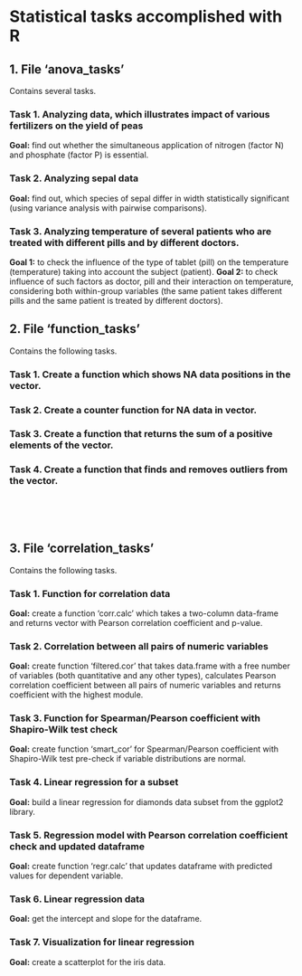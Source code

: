 # Statistical tasks accomplished with R

## 1. File ‘anova_tasks’
Contains several tasks.
### Task 1. Analyzing data, which illustrates impact of various fertilizers on the yield of peas
**Goal:** find out whether the simultaneous application of nitrogen (factor N) and phosphate (factor P) is essential.
### Task 2. Analyzing sepal data
**Goal:** find out, which species of sepal differ in width statistically significant (using variance analysis with pairwise comparisons).
### Task 3. Analyzing temperature of several patients who are treated with different pills and by different doctors.
**Goal 1:** to check the influence of the type of tablet (pill) on the temperature (temperature) taking into account the subject (patient).
**Goal 2:** to check influence of such factors as doctor, pill and their interaction on temperature, considering both within-group variables
(the same patient takes different pills and the same patient is treated by different doctors).

## 2. File ‘function_tasks’
Contains the following tasks.
### Task 1. Create a function which shows NA data positions in the vector.
### Task 2. Create a counter function for NA data in vector.
### Task 3. Create a function that returns the sum of a positive elements of the vector.
### Task 4. Create a function that finds and removes outliers from the vector.
<br>
<br>
<br>

## 3. File ‘correlation_tasks’
Contains the following tasks.
### Task 1. Function for correlation data
**Goal:** create a function ‘corr.calc’ which takes a two-column data-frame and returns vector with Pearson correlation coefficient and p-value.
### Task 2. Correlation between all pairs of numeric variables
**Goal:** create function ‘filtered.cor’ that takes data.frame with a free number of variables (both quantitative and any other types),
calculates Pearson correlation coefficient between all pairs of numeric variables and returns coefficient with the highest module.
### Task 3. Function for Spearman/Pearson coefficient with Shapiro-Wilk test check
**Goal:** create function ‘smart_cor’ for Spearman/Pearson coefficient with Shapiro-Wilk test pre-check if variable distributions are normal.
### Task 4. Linear regression for a subset
**Goal:** build a linear regression for diamonds data subset from the ggplot2 library.
### Task 5. Regression model with Pearson correlation coefficient check and updated dataframe
**Goal:** create function ‘regr.calc’ that updates dataframe with predicted values for dependent variable.
### Task 6. Linear regression data
**Goal:** get the intercept and slope for the dataframe.
### Task 7. Visualization for linear regression
**Goal:** create a scatterplot for the iris data.
